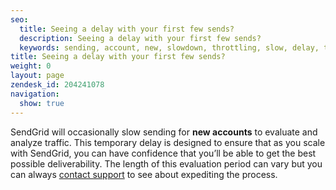 ```yaml
---
seo:
  title: Seeing a delay with your first few sends? 
  description: Seeing a delay with your first few sends? 
  keywords: sending, account, new, slowdown, throttling, slow, delay, throttle, delays
title: Seeing a delay with your first few sends? 
weight: 0
layout: page
zendesk_id: 204241078
navigation:
  show: true
---
```


SendGrid will occasionally slow sending for **new accounts** to evaluate and analyze traffic. This temporary delay is designed to ensure that as you scale with SendGrid, you can have confidence that you’ll be able to get the best possible deliverability. The length of this evaluation period can vary but you can always [contact support](https://support.sendgrid.com) to see about expediting the process. 

 


